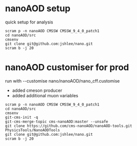# nanoAOD setup
quick setup for analysis
```
scram p -n nanoAOD CMSSW CMSSW_9_4_0_patch1
cd nanoAOD/src
cmsenv
git clone git@github.com:jshlee/nano.git 
scram b -j 20
```


# nanoAOD customiser for prod
run with  --customise nano/nanoAOD/nano_cff.customise
 - added cmeson producer
 - added additional muon variables

```
scram p -n nanoAOD CMSSW CMSSW_9_4_0_patch1
cd nanoAOD/src
cmsenv
git-cms-init -q
git-cms-merge-topic cms-nanoAOD:master --unsafe
git clone https://github.com/cms-nanoAOD/nanoAOD-tools.git PhysicsTools/NanoAODTools
git clone git@github.com:jshlee/nano.git 
scram b -j 20
```
